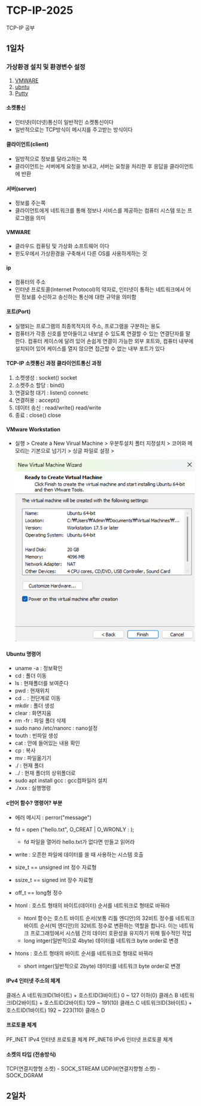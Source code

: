 # TCP-IP-2025
TCP-IP 공부

## 1일차 

### 가상환경 설치 및 환경변수 설정 

1. [VMWARE](https://www.vmware.com/products/desktop-hypervisor/workstation-and-fusion)
2. [ubntu](https://ubuntu.com/)
3. [Putty](https://www.chiark.greenend.org.uk/~sgtatham/putty/latest.html)

#### 소켓통신 
- 인터넷(이더넷)통신이 일반적인 소켓통신이다
- 일반적으로는 TCP방식이 메시지를 주고받는 방식이다

#### 클라이언트(client)
- 일방적으로 정보를 달라고하는 쪽
- 클라이언트는 서버에게 요청을 보내고, 서버는 요청을 처리한 후 응답을 클라이언트에 반환

#### 서버(server)
- 정보를 주는쪽
- 클라이언트에게 네트워크를 통해 정보나 서비스를 제공하는 컴퓨터 시스템 또는 프로그램을 의미

#### VMWARE
- 클라우드 컴퓨팅 및 가상화 소프트웨어 이다 
- 윈도우에서 가상환경을 구축해서 다른 OS를 사용하게하는 것

#### ip
- 컴퓨터의 주소 
- 인터넷 프로토콜(Internet Protocol)의 약자로, 인터넷이 통하는 네트워크에서 어떤 정보를 수신하고 송신하는 통신에 대한 규약을 의미함

#### 포트(Port) 
- 실행되는 프로그램의 최종목적지의 주소, 프로그램을 구분하는 용도 
- 컴퓨터가 각종 신호를 받아들이고 내보낼 수 있도록 연결할 수 있는 연결단자를 말한다. 컴퓨터 케이스에 달려 있어 손쉽게 연결이 가능한 외부 포트와, 컴퓨터 내부에 설치되어 있어 케이스를 열지 않으면 접근할 수 없는 내부 포트가 있다

#### TCP-IP 소켓통신 과정       클라이언트통신 과정
1. 소켓생성 : socket()              socket
2. 소켓주소 할당 : bind()
3. 연결요청 대기 : listen()         connetc
4. 연결허용 : accept()
5. 데이터 송신 : read/write()       read/write
6. 종료 : close()                   close

#### VMware Workstation
- 실행 > Create a New Virual Machine > 우분투설치 폴터 지정설치 > 코어와 메모리는 기본으로 넘기기 > 싱글 파일로 설정 >

    <img src="./image/tcp0001.png" width="600">


#### Ubuntu 명령어
- uname -a : 정보확인
- cd : 폴더 이동
- ls : 현재폴더를 보여준다 
- pwd : 현재위치
- cd .. : 전단계로 이동 
- mkdir : 폴더 생성
- clear : 화면지움 
- rm -fr : 파일 폴더 삭제
- sudo nano /etc/nanorc : nano설정
- touth : 빈파일 생성
- cat : 안에 들어있는 내용 확인
- cp : 복사 
- mv : 파일옮기기
- ./ : 현재 폴더
- ../ : 현재 폴더의 상위폴더로 
- sudo apt install gcc : gcc컴파일러 설치
- ./xxx : 실행명령

#### c언어 함수? 명령어? 부분

- 에러 메시지 : perror("message")

-  fd = open ("hello.txt", O_CREAT | O_WRONLY : ); 
    - fd 파일을 열어라 hello.txt가 없다면 만들고 읽어라 

- write : 오픈한 파일에 데이터를 쓸 때 사용하는 시스템 호출 

- size_t == unsigned int 정수 자료형 
- ssize_t == signed int  장수 자료형
- off_t == long형 정수
- htonl : 호스트 형태의 바이트(데이터) 순서를 네트워크로 형태로 바꿔라 
    - htonl 함수는 호스트 바이트 순서(보통 리틀 엔디안)의 32비트 정수를 네트워크 바이트 순서(빅 엔디안)의 32비트 정수로 변환하는 역할을 합니다. 이는 네트워크 프로그래밍에서 시스템 간의 데이터 호환성을 유지하기 위해 필수적인 작업
    - long intger(일반적으로 4byte) 데이터를 네트워크 byte order로 변경
- htons : 호스트 형태의 바이트 순서를 네트워크로 형태로 바꿔라 
    - short intger(일반적으로 2byte) 데이터를 네트워크 byte order로 변경

#### IPv4 인터넷 주소의 체계
클래스 A        네트워크ID(1바이트) + 호스트ID(3바이트)         0 ~ 127 이하(0)
클래스 B        네트워크ID(2바이트) + 호스트ID(2바이트)         129 ~ 191(10)
클래스 C        네트워크ID(3바이트) + 호스트ID(1바이트)         192 ~ 223(110)
클래스 D        

#### 프로토콜 체계
PF_INET         IPv4 인터넷 프로토콜 체계
PF_INET6        IPv6 인터넷 프로토콜 체계

#### 소켓의 타입 (전송방식)
TCP(연결지향형 소켓) - SOCK_STREAM
UDP(비연결지향형 소켓) - SOCK_DGRAM

## 2일차 